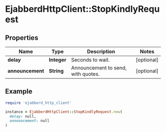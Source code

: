 # EjabberdHttpClient::StopKindlyRequest

## Properties

| Name | Type | Description | Notes |
| ---- | ---- | ----------- | ----- |
| **delay** | **Integer** | Seconds to wait. | [optional] |
| **announcement** | **String** | Announcement to send, with quotes. | [optional] |

## Example

```ruby
require 'ejabberd_http_client'

instance = EjabberdHttpClient::StopKindlyRequest.new(
  delay: null,
  announcement: null
)
```

